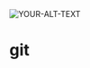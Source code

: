 <picture> 
	<source media="(prefers-color-scheme: dark)" srcset="https://www.google.com/url?sa=i&url=https%3A%2F%2Fgithub.com%2Fgit-for-windows&psig=AOvVaw2ETNzYUh99Q9NKUbZkrFvL&ust=1721907956976000&source=images&cd=vfe&opi=89978449&ved=0CA8QjRxqFwoTCMDi9JPNv4cDFQAAAAAdAAAAABAE"> 
	<source media="(prefers-color-scheme: light)" srcset="YOUR-LIGHTMODE-IMAGE"> 
	<img alt="YOUR-ALT-TEXT" src="YOUR-DEFAULT-IMAGE">
</picture>

# git
